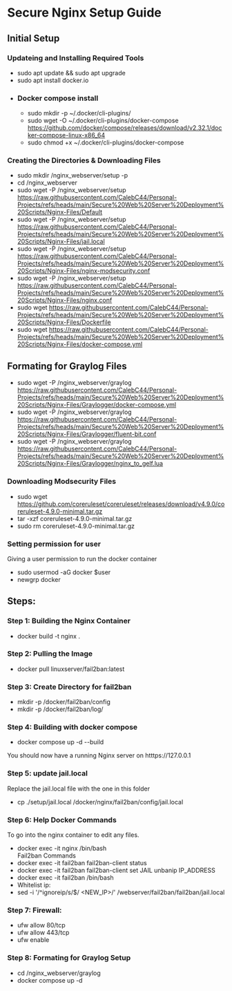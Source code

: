 # Secure Nginx Setup Guide
## Initial Setup
### Updateing and Installing Required Tools
- sudo apt update && sudo apt upgrade
- sudo apt install docker.io
- ### Docker compose install
  - sudo mkdir -p ~/.docker/cli-plugins/
  - sudo wget -O ~/.docker/cli-plugins/docker-compose https://github.com/docker/compose/releases/download/v2.32.1/docker-compose-linux-x86_64
  - sudo chmod +x ~/.docker/cli-plugins/docker-compose
### Creating the Directories & Downloading Files
- sudo mkdir /nginx_webserver/setup -p
- cd /nginx_webserver
- sudo wget -P /nginx_webserver/setup https://raw.githubusercontent.com/CalebC44/Personal-Projects/refs/heads/main/Secure%20Web%20Server%20Deployment%20Scripts/Nginx-Files/Default
- sudo wget -P /nginx_webserver/setup https://raw.githubusercontent.com/CalebC44/Personal-Projects/refs/heads/main/Secure%20Web%20Server%20Deployment%20Scripts/Nginx-Files/jail.local
- sudo wget -P /nginx_webserver/setup https://raw.githubusercontent.com/CalebC44/Personal-Projects/refs/heads/main/Secure%20Web%20Server%20Deployment%20Scripts/Nginx-Files/nginx-modsecurity.conf
- sudo wget -P /nginx_webserver/setup https://raw.githubusercontent.com/CalebC44/Personal-Projects/refs/heads/main/Secure%20Web%20Server%20Deployment%20Scripts/Nginx-Files/nginx.conf
- sudo wget https://raw.githubusercontent.com/CalebC44/Personal-Projects/refs/heads/main/Secure%20Web%20Server%20Deployment%20Scripts/Nginx-Files/Dockerfile
- sudo wget https://raw.githubusercontent.com/CalebC44/Personal-Projects/refs/heads/main/Secure%20Web%20Server%20Deployment%20Scripts/Nginx-Files/docker-compose.yml
## Formating for Graylog Files
- sudo wget -P /nginx_webserver/graylog https://raw.githubusercontent.com/CalebC44/Personal-Projects/refs/heads/main/Secure%20Web%20Server%20Deployment%20Scripts/Nginx-Files/Graylogger/docker-compose.yml
- sudo wget -P /nginx_webserver/graylog https://raw.githubusercontent.com/CalebC44/Personal-Projects/refs/heads/main/Secure%20Web%20Server%20Deployment%20Scripts/Nginx-Files/Graylogger/fluent-bit.conf
- sudo wget -P /nginx_webserver/graylog https://raw.githubusercontent.com/CalebC44/Personal-Projects/refs/heads/main/Secure%20Web%20Server%20Deployment%20Scripts/Nginx-Files/Graylogger/nginx_to_gelf.lua

### Downloading Modsecurity Files
- sudo wget https://github.com/coreruleset/coreruleset/releases/download/v4.9.0/coreruleset-4.9.0-minimal.tar.gz
- tar -xzf coreruleset-4.9.0-minimal.tar.gz
- sudo rm coreruleset-4.9.0-minimal.tar.gz

### Setting permission for user
Giving a user permission to run the docker container
- sudo usermod -aG docker $user
- newgrp docker
  
## Steps:
### Step 1: Building the Nginx Container
- docker build -t nginx .
### Step 2: Pulling the Image
- docker pull linuxserver/fail2ban:latest
  
###  Step 3: Create Directory for fail2ban
- mkdir -p /docker/fail2ban/config
- mkdir -p /docker/fail2ban/log/

### Step 4: Building with docker compose
- docker compose up -d --build

You should now have a running Nginx server on htttps://127.0.0.1

### Step 5: update jail.local 
Replace the jail.local file with the one in this folder
- cp ./setup/jail.local /docker/nginx/fail2ban/config/jail.local

### Step 6: Help Docker Commands
To go into the nginx container to edit any files.
- docker exec -it nginx /bin/bash \
Fail2ban Commands
- docker exec -it fail2ban fail2ban-client status
- docker exec -it fail2ban fail2ban-client set JAIL unbanip IP_ADDRESS
- docker exec -it fail2ban /bin/bash
- Whitelist ip:
- sed -i '/^ignoreip/s/$/ <NEW_IP>/' /webserver/fail2ban/fail2ban/jail.local
 
### Step 7: Firewall: 
- ufw allow 80/tcp
- ufw allow 443/tcp
- ufw enable

### Step 8: Formating for Graylog Setup
- cd /nginx_webserver/graylog
- docker compose up -d



